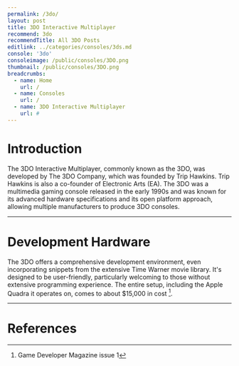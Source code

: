 ```yaml
---
permalink: /3do/
layout: post
title: 3DO Interactive Multiplayer
recommend: 3do
recommendTitle: All 3DO Posts
editlink: ../categories/consoles/3ds.md
console: '3do'
consoleimage: /public/consoles/3DO.png
thumbnail: /public/consoles/3DO.png
breadcrumbs:
  - name: Home
    url: /
  - name: Consoles
    url: /
  - name: 3DO Interactive Multiplayer
    url: #
---
```


# Introduction
The 3DO Interactive Multiplayer, commonly known as the 3DO, was developed by The 3DO Company, which was founded by Trip Hawkins. Trip Hawkins is also a co-founder of Electronic Arts (EA). The 3DO was a multimedia gaming console released in the early 1990s and was known for its advanced hardware specifications and its open platform approach, allowing multiple manufacturers to produce 3DO consoles.

---
# Development Hardware
The 3DO offers a comprehensive development environment, even incorporating snippets from the extensive Time Warner movie library. It's designed to be user-friendly, particularly welcoming to those without extensive programming experience. The entire setup, including the Apple Quadra it operates on, comes to about $15,000 in cost [^1].

---
# References
[^1]: Game Developer Magazine issue 1

